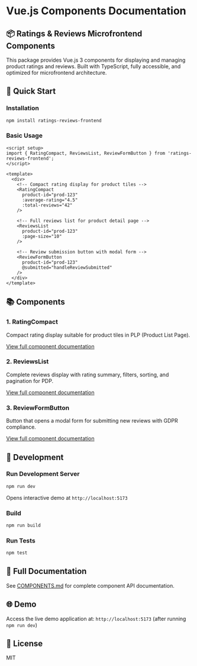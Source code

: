 # Vue.js Components Documentation

## 📦 Ratings & Reviews Microfrontend Components

This package provides Vue.js 3 components for displaying and managing product ratings and reviews. Built with TypeScript, fully accessible, and optimized for microfrontend architecture.

## 🚀 Quick Start

### Installation

```bash
npm install ratings-reviews-frontend
```

### Basic Usage

```vue
<script setup>
import { RatingCompact, ReviewsList, ReviewFormButton } from 'ratings-reviews-frontend';
</script>

<template>
  <div>
    <!-- Compact rating display for product tiles -->
    <RatingCompact
      product-id="prod-123"
      :average-rating="4.5"
      :total-reviews="42"
    />

    <!-- Full reviews list for product detail page -->
    <ReviewsList
      product-id="prod-123"
      :page-size="10"
    />

    <!-- Review submission button with modal form -->
    <ReviewFormButton
      product-id="prod-123"
      @submitted="handleReviewSubmitted"
    />
  </div>
</template>
```

## 📚 Components

### 1. RatingCompact

Compact rating display suitable for product tiles in PLP (Product List Page).

[View full component documentation](#ratingcompact-component)

### 2. ReviewsList

Complete reviews display with rating summary, filters, sorting, and pagination for PDP.

[View full component documentation](#reviewslist-component)

### 3. ReviewFormButton

Button that opens a modal form for submitting new reviews with GDPR compliance.

[View full component documentation](#reviewformbutton-component)

## 🔧 Development

### Run Development Server

```bash
npm run dev
```

Opens interactive demo at `http://localhost:5173`

### Build

```bash
npm run build
```

### Run Tests

```bash
npm test
```

## 📖 Full Documentation

See [COMPONENTS.md](./docs/COMPONENTS.md) for complete component API documentation.

## 🌐 Demo

Access the live demo application at: `http://localhost:5173` (after running `npm run dev`)

## 📝 License

MIT
